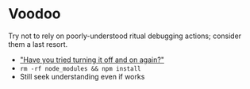 # Voodoo

Try not to rely on poorly-understood ritual debugging actions; consider them a last resort.

* ["Have you tried turning it off and on again?"](https://www.youtube.com/watch?v=nn2FB1P_Mn8)
* `rm -rf node_modules && npm install`
* Still seek understanding even if works
